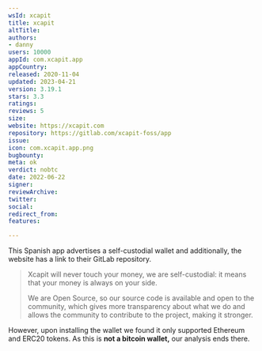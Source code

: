 ```yaml
---
wsId: xcapit
title: xcapit
altTitle: 
authors:
- danny
users: 10000
appId: com.xcapit.app
appCountry: 
released: 2020-11-04
updated: 2023-04-21
version: 3.19.1
stars: 3.3
ratings: 
reviews: 5
size: 
website: https://xcapit.com
repository: https://gitlab.com/xcapit-foss/app
issue: 
icon: com.xcapit.app.png
bugbounty: 
meta: ok
verdict: nobtc
date: 2022-06-22
signer: 
reviewArchive: 
twitter: 
social: 
redirect_from: 
features: 

---
```


This Spanish app advertises a self-custodial wallet and additionally, the website has a link to their GitLab repository.

> Xcapit will never touch your money, we are self-custodial: it means that your money is always on your side.
>
> We are Open Source, so our source code is available and open to the community, which gives more transparency about what we do and allows the community to contribute to the project, making it stronger.


However, upon installing the wallet we found it only supported Ethereum and ERC20 tokens. As this is **not a bitcoin wallet,** our analysis ends there.